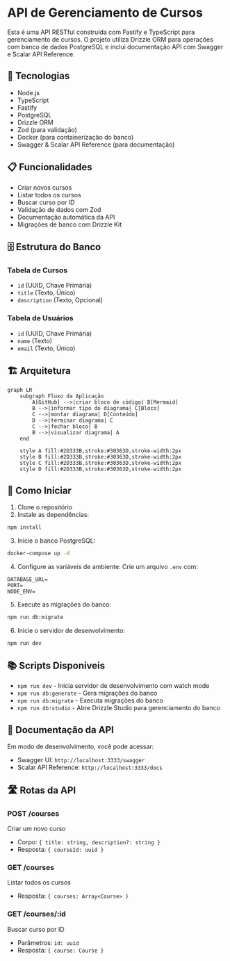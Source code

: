 # API de Gerenciamento de Cursos

Esta é uma API RESTful construída com Fastify e TypeScript para gerenciamento de cursos. O projeto utiliza Drizzle ORM para operações com banco de dados PostgreSQL e inclui documentação API com Swagger e Scalar API Reference.

## 🚀 Tecnologias

- Node.js
- TypeScript
- Fastify
- PostgreSQL
- Drizzle ORM
- Zod (para validação)
- Docker (para containerização do banco)
- Swagger & Scalar API Reference (para documentação)

## 📋 Funcionalidades

- Criar novos cursos
- Listar todos os cursos
- Buscar curso por ID
- Validação de dados com Zod
- Documentação automática da API
- Migrações de banco com Drizzle Kit

## 🗄️ Estrutura do Banco

### Tabela de Cursos

- `id` (UUID, Chave Primária)
- `title` (Texto, Único)
- `description` (Texto, Opcional)

### Tabela de Usuários

- `id` (UUID, Chave Primária)
- `name` (Texto)
- `email` (Texto, Único)

## 🏗️ Arquitetura

```mermaid
graph LR
    subgraph Fluxo da Aplicação
        A[GitHub] -->|criar bloco de código| B[Mermaid]
        B -->|informar tipo do diagrama| C[Bloco]
        C -->|montar diagrama| D[Conteúdo]
        D -->|terminar diagrama| C
        C -->|fechar bloco| B
        B -->|visualizar diagrama| A
    end

    style A fill:#2D333B,stroke:#30363D,stroke-width:2px
    style B fill:#2D333B,stroke:#30363D,stroke-width:2px
    style C fill:#2D333B,stroke:#30363D,stroke-width:2px
    style D fill:#2D333B,stroke:#30363D,stroke-width:2px
```

## 🚀 Como Iniciar

1. Clone o repositório
2. Instale as dependências:

```bash
npm install
```

3. Inicie o banco PostgreSQL:

```bash
docker-compose up -d
```

4. Configure as variáveis de ambiente:
   Crie um arquivo `.env` com:

```env
DATABASE_URL=
PORT=
NODE_ENV=
```

5. Execute as migrações do banco:

```bash
npm run db:migrate
```

6. Inicie o servidor de desenvolvimento:

```bash
npm run dev
```

## 📚 Scripts Disponíveis

- `npm run dev` - Inicia servidor de desenvolvimento com watch mode
- `npm run db:generate` - Gera migrações do banco
- `npm run db:migrate` - Executa migrações do banco
- `npm run db:studio` - Abre Drizzle Studio para gerenciamento do banco

## 📖 Documentação da API

Em modo de desenvolvimento, você pode acessar:

- Swagger UI: `http://localhost:3333/swagger`
- Scalar API Reference: `http://localhost:3333/docs`

## 🛣️ Rotas da API

### POST /courses

Criar um novo curso

- Corpo: `{ title: string, description?: string }`
- Resposta: `{ courseId: uuid }`

### GET /courses

Listar todos os cursos

- Resposta: `{ courses: Array<Course> }`

### GET /courses/:id

Buscar curso por ID

- Parâmetros: `id: uuid`
- Resposta: `{ course: Course }`
